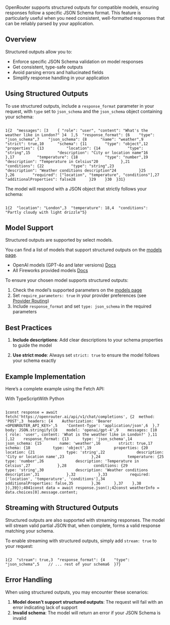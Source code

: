 OpenRouter supports structured outputs for compatible models, ensuring responses follow a specific JSON Schema format. This feature is particularly useful when you need consistent, well-formatted responses that can be reliably parsed by your application.

## Overview

Structured outputs allow you to:

- Enforce specific JSON Schema validation on model responses
- Get consistent, type-safe outputs
- Avoid parsing errors and hallucinated fields
- Simplify response handling in your application

## Using Structured Outputs

To use structured outputs, include a `response_format` parameter in your request, with `type` set to `json_schema` and the `json_schema` object containing your schema:

```code-block text-sm

1{2  "messages": [3    { "role": "user", "content": "What's the weather like in London?" }4  ],5  "response_format": {6    "type": "json_schema",7    "json_schema": {8      "name": "weather",9      "strict": true,10      "schema": {11        "type": "object",12        "properties": {13          "location": {14            "type": "string",15            "description": "City or location name"16          },17          "temperature": {18            "type": "number",19            "description": "Temperature in Celsius"20          },21          "conditions": {22            "type": "string",23            "description": "Weather conditions description"24          }25        },26        "required": ["location", "temperature", "conditions"],27        "additionalProperties": false28      }29    }30  }31}

```

The model will respond with a JSON object that strictly follows your schema:

```code-block text-sm

1{2  "location": "London",3  "temperature": 18,4  "conditions": "Partly cloudy with light drizzle"5}
```

## Model Support

Structured outputs are supported by select models.

You can find a list of models that support structured outputs on the [models page](https://openrouter.ai/models?order=newest&supported_parameters=structured_outputs).

- OpenAI models (GPT-4o and later versions) [Docs](https://platform.openai.com/docs/guides/structured-outputs)
- All Fireworks provided models [Docs](https://docs.fireworks.ai/structured-responses/structured-response-formatting#structured-response-modes)

To ensure your chosen model supports structured outputs:

1. Check the model’s supported parameters on the [models page](https://openrouter.ai/models)
2. Set `require_parameters: true` in your provider preferences (see [Provider Routing](https://openrouter.ai/docs/features/provider-routing))
3. Include `response_format` and set `type: json_schema` in the required parameters

## Best Practices

1. **Include descriptions**: Add clear descriptions to your schema properties to guide the model

2. **Use strict mode**: Always set `strict: true` to ensure the model follows your schema exactly


## Example Implementation

Here’s a complete example using the Fetch API:

With TypeScriptWith Python

```code-block text-sm

1const response = await fetch('https://openrouter.ai/api/v1/chat/completions', {2  method: 'POST',3  headers: {4    Authorization: 'Bearer <OPENROUTER_API_KEY>',5    'Content-Type': 'application/json',6  },7  body: JSON.stringify({8    model: 'openai/gpt-4',9    messages: [10      { role: 'user', content: 'What is the weather like in London?' },11    ],12    response_format: {13      type: 'json_schema',14      json_schema: {15        name: 'weather',16        strict: true,17        schema: {18          type: 'object',19          properties: {20            location: {21              type: 'string',22              description: 'City or location name',23            },24            temperature: {25              type: 'number',26              description: 'Temperature in Celsius',27            },28            conditions: {29              type: 'string',30              description: 'Weather conditions description',31            },32          },33          required: ['location', 'temperature', 'conditions'],34          additionalProperties: false,35        },36      },37    },38  }),39});4041const data = await response.json();42const weatherInfo = data.choices[0].message.content;

```

## Streaming with Structured Outputs

Structured outputs are also supported with streaming responses. The model will stream valid partial JSON that, when complete, forms a valid response matching your schema.

To enable streaming with structured outputs, simply add `stream: true` to your request:

```code-block text-sm

1{2  "stream": true,3  "response_format": {4    "type": "json_schema",5    // ... rest of your schema6  }7}
```

## Error Handling

When using structured outputs, you may encounter these scenarios:

1. **Model doesn’t support structured outputs**: The request will fail with an error indicating lack of support
2. **Invalid schema**: The model will return an error if your JSON Schema is invalid